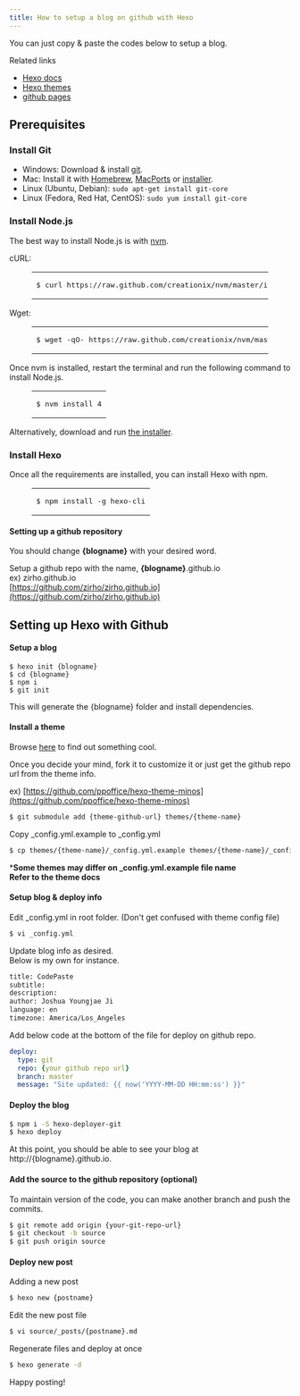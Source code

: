 ```yaml
---
title: How to setup a blog on github with Hexo
---
```


You can just copy & paste the codes below to setup a blog.

Related links  
* [Hexo docs](https://hexo.io/docs/)
* [Hexo themes](https://hexo.io/themes/)
* [github pages](https://pages.github.com/)

## Prerequisites

<div>
<h3 id="Install-Git" class="article-heading"><a href="#Install-Git" class="headerlink" title="Install Git"></a>Install Git<a class="article-anchor" href="#Install-Git" aria-hidden="true"></a></h3>
<ul>
<li>Windows: Download &amp; install <a href="https://git-scm.com/download/win" target="_blank" rel="external">git</a>.</li>
<li>Mac: Install it with <a href="http://mxcl.github.com/homebrew/" target="_blank" rel="external">Homebrew</a>, <a href="http://www.macports.org/" target="_blank" rel="external">MacPorts</a> or <a href="http://sourceforge.net/projects/git-osx-installer/" target="_blank" rel="external">installer</a>.</li>
<li>Linux (Ubuntu, Debian): <code>sudo apt-get install git-core</code></li>
<li>Linux (Fedora, Red Hat, CentOS): <code>sudo yum install git-core</code></li>
</ul>
<h3 id="Install-Node-js" class="article-heading"><a href="#Install-Node-js" class="headerlink" title="Install Node.js"></a>Install Node.js<a class="article-anchor" href="#Install-Node-js" aria-hidden="true"></a></h3><p>The best way to install Node.js is with <a href="https://github.com/creationix/nvm" target="_blank" rel="external">nvm</a>.</p>
<p>cURL:</p>
<figure class="highlight bash"><table><tbody><tr><td class="code"><pre><span class="line">$ curl https://raw.github.com/creationix/nvm/master/install.sh | sh</span><br></pre></td></tr></tbody></table></figure>
<p>Wget:</p>
<figure class="highlight bash"><table><tbody><tr><td class="code"><pre><span class="line">$ wget -qO- https://raw.github.com/creationix/nvm/master/install.sh | sh</span><br></pre></td></tr></tbody></table></figure>
<p>Once nvm is installed, restart the terminal and run the following command to install Node.js.</p>
<figure class="highlight bash"><table><tbody><tr><td class="code"><pre><span class="line">$ nvm install 4</span><br></pre></td></tr></tbody></table></figure>
<p>Alternatively, download and run <a href="http://nodejs.org/" target="_blank" rel="external">the installer</a>.</p>
<h3 id="Install-Hexo" class="article-heading"><a href="#Install-Hexo" class="headerlink" title="Install Hexo"></a>Install Hexo<a class="article-anchor" href="#Install-Hexo" aria-hidden="true"></a></h3><p>Once all the requirements are installed, you can install Hexo with npm.</p>
<figure class="highlight bash"><table><tbody><tr><td class="code"><pre><span class="line">$ npm install -g hexo-cli</span><br></pre></td></tr></tbody></table></figure>
</div>


#### Setting up a github repository

You should change **{blogname}** with your desired word.

Setup a github repo with the name, **{blogname}**.github.io  
ex) zirho.github.io     
[https://github.com/zirho/zirho.github.io](https://github.com/zirho/zirho.github.io)     

## Setting up Hexo with Github  

#### Setup a blog 

```
$ hexo init {blogname}
$ cd {blogname}
$ npm i
$ git init
```
This will generate the {blogname} folder and install dependencies.

#### Install a theme 

Browse [here](https://hexo.io/themes/) to find out something cool.

Once you decide your mind, fork it to customize it or just get the github repo url from the theme info.

ex) [https://github.com/ppoffice/hexo-theme-minos](https://github.com/ppoffice/hexo-theme-minos)
```bash
$ git submodule add {theme-github-url} themes/{theme-name}
```
  
   
Copy _config.yml.example to _config.yml
```bash
$ cp themes/{theme-name}/_config.yml.example themes/{theme-name}/_config.yml
```
***Some themes may differ on _config.yml.example file name**  
**Refer to the theme docs**  


#### Setup blog & deploy info 

Edit _config.yml in root folder. (Don't get confused with theme config file)

```bash
$ vi _config.yml
```

Update blog info as desired.  
Below is my own for instance.  

```bash
title: CodePaste 
subtitle:
description:
author: Joshua Youngjae Ji
language: en
timezone: America/Los_Angeles
```

Add below code at the bottom of the file for deploy on github repo.  

```yml
deploy:
  type: git
  repo: {your github repo url}
  branch: master
  message: "Site updated: {{ now('YYYY-MM-DD HH:mm:ss') }}"
```

#### Deploy the blog

```bash
$ npm i -S hexo-deployer-git
$ hexo deploy
```

At this point, you should be able to see your blog at http://{blogname}.github.io. 

#### Add the source to the github repository (optional)

To maintain version of the code, you can make another branch and push the commits.  

```bash
$ git remote add origin {your-git-repo-url}
$ git checkout -b source 
$ git push origin source 
```

#### Deploy new post 

Adding a new post

```bash
$ hexo new {postname}
```

Edit the new post file

```bash
$ vi source/_posts/{postname}.md
```

Regenerate files and deploy at once

```bash
$ hexo generate -d
```


Happy posting!


